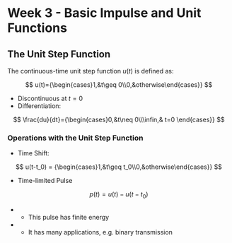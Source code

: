 # Week 3 - Basic Impulse and Unit Functions

## The Unit Step Function
The continuous-time unit step function $u(t)$ is defined as:

$$
u(t)={\begin{cases}1,&t\geq 0\\0,&otherwise\end{cases}}
$$

- Discontinuous at $t=0$
- Differentiation:

$$
\frac{du}{dt}={\begin{cases}0,&t\neq 0\\\infin,& t=0 \end{cases}}
$$

### Operations with the Unit Step Function

- Time Shift:

$$
u(t-t_0) = {\begin{cases}1,&t\geq t_0\\0,&otherwise\end{cases}}
$$

- Time-limited Pulse

$$
p(t)=u(t)-u(t-t_0)
$$

- - This pulse has finite energy
- - It has many applications, e.g. binary transmission 
